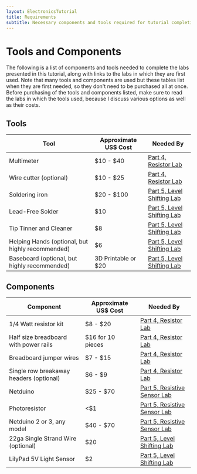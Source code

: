 ```yaml
---
layout: ElectronicsTutorial
title: Requirements
subtitle: Necessary components and tools required for tutorial completion.
---
```


# Tools and Components

The following is a list of components and tools needed to complete the labs presented in this tutorial, along with links to the labs in which they are first used. Note that many tools and components are used but these tables list when they are first needed, so they don't need to be purchased all at once. Before purchasing of the tools and components listed, make sure to read the labs in which the tools used, because I discuss various options as well as their costs.

## Tools

| Tool                                             | Approximate US$ Cost   | Needed By                                                       |
|--------------------------------------------------|------------------------|-----------------------------------------------------------------|
| Multimeter                                       | $10 - $40              | [Part 4, Resistor Lab](../../Part4/Resistor_Lab/)               |
| Wire cutter (optional)                           | $10 - $25              | [Part 4, Resistor Lab](../../Part4/Resistor_Lab/)               |
| Soldering iron                                   | $20 - $100             | [Part 5, Level Shifting Lab](../../Part5/Level_Shifting_Lab)    |
| Lead-Free Solder                                 | $10                    | [Part 5, Level Shifting Lab](../../Part5/Level_Shifting_Lab)    |
| Tip Tinner and Cleaner                           | $8                     | [Part 5, Level Shifting Lab](../../Part5/Level_Shifting_Lab)    |
| Helping Hands (optional, but highly recommended) | $6                     | [Part 5, Level Shifting Lab](../../Part5/Level_Shifting_Lab)    |
| Baseboard (optional, but highly recommended)     | 3D Printable or $20    | [Part 5, Level Shifting Lab](../../Part5/Level_Shifting_Lab)    |


## Components

| Component                              | Approximate US$ Cost   | Needed By                                                           |
|----------------------------------------|------------------------|---------------------------------------------------------------------|
| 1/4 Watt resistor kit                  | $8 - $20               | [Part 4, Resistor Lab](../../Part4/Resistor_Lab/)                   |
| Half size breadboard with power rails  | $16 for 10 pieces      | [Part 4, Resistor Lab](../../Part4/Resistor_Lab/)                   |
| Breadboard jumper wires                | $7 - $15               | [Part 4, Resistor Lab](../../Part4/Resistor_Lab/)                   |
| Single row breakaway headers (optional)| $6 - $9                | [Part 4, Resistor Lab](../../Part4/Resistor_Lab/)                   |
| Netduino                               | $25 - $70              | [Part 5, Resistive Sensor Lab](../../Part5/Resistive_Sensor_Lab)    |
| Photoresistor                          | <$1                    | [Part 5, Resistive Sensor Lab](../../Part5/Resistive_Sensor_Lab)    |
| Netduino 2 or 3, any model             | $40 - $70              | [Part 5, Resistive Sensor Lab](../../Part5/Resistive_Sensor_Lab)    |
| 22ga Single Strand Wire (optional)     | $20                    | [Part 5, Level Shifting Lab](../../Part5/Level_Shifting_Lab)        |
| LilyPad 5V Light Sensor                | $2                     | [Part 5, Level Shifting Lab](../../Part5/Level_Shifting_Lab)        |
